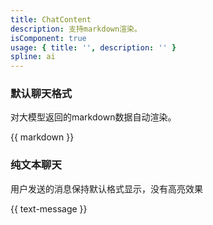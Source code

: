 ```yaml
---
title: ChatContent
description: 支持markdown渲染。
isComponent: true
usage: { title: '', description: '' }
spline: ai
---
```


### 默认聊天格式

对大模型返回的markdown数据自动渲染。

{{ markdown }}

### 纯文本聊天

用户发送的消息保持默认格式显示，没有高亮效果

{{ text-message }}


